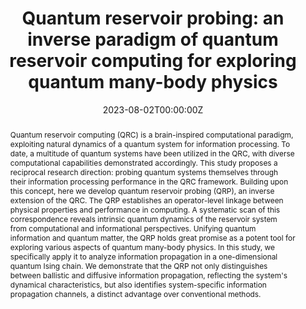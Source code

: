 ---
title: "Quantum reservoir probing: an inverse paradigm of quantum reservoir computing for exploring quantum many-body physics"
authors:
- admin
- Yukitoshi Motome
date: "2023-08-02T00:00:00Z"
doi: "10.48550/arXiv.2308.00898"

# Schedule page publish date (NOT publication's date).
# publishDate: "2017-01-01T00:00:00Z"

# Publication type.
# Accepts a single type but formatted as a YAML list (for Hugo requirements).
# Enter a publication type from the CSL standard.
publication_types: ["preprint"]

# Publication name and optional abbreviated publication name.
publication: "arXiv"
publication_short: "arXiv preprint arXiv:2308.00898 (to appear in SciPost. Phys.)"

abstract: "Quantum reservoir computing (QRC) is a brain-inspired computational paradigm, exploiting natural dynamics of a quantum system for information processing. To date, a multitude of quantum systems have been utilized in the QRC, with diverse computational capabilities demonstrated accordingly. This study proposes a reciprocal research direction: probing quantum systems themselves through their information processing performance in the QRC framework. Building upon this concept, here we develop quantum reservoir probing (QRP), an inverse extension of the QRC. The QRP establishes an operator-level linkage between physical properties and performance in computing. A systematic scan of this correspondence reveals intrinsic quantum dynamics of the reservoir system from computational and informational perspectives. Unifying quantum information and quantum matter, the QRP holds great promise as a potent tool for exploring various aspects of quantum many-body physics. In this study, we specifically apply it to analyze information propagation in a one-dimensional quantum Ising chain. We demonstrate that the QRP not only distinguishes between ballistic and diffusive information propagation, reflecting the system's dynamical characteristics, but also identifies system-specific information propagation channels, a distinct advantage over conventional methods."

# Summary. An optional shortened abstract.
#summary: Lorem ipsum dolor sit amet, consectetur adipiscing elit. Duis posuere tellus ac convallis placerat. Proin tincidunt magna sed ex sollicitudin condimentum.

tags:
- Quantum Reservoir Probing
- Reservoir Computing
featured: false

# links:
# - name: ""
#   url: ""
url_pdf: https://arxiv.org/pdf/2308.00898.pdf
url_code: ''
url_dataset: ''
url_poster: ''
url_project: ''
url_slides: ''
url_source: ''
url_video: ''

# Featured image
# To use, add an image named `featured.jpg/png` to your page's folder. 
image:
  caption: ''
  focal_point: ""
  preview_only: false

# Associated Projects (optional).
#   Associate this publication with one or more of your projects.
#   Simply enter your project's folder or file name without extension.
#   E.g. `internal-project` references `content/project/internal-project/index.md`.
#   Otherwise, set `projects: []`.
projects: []

# Slides (optional).
#   Associate this publication with Markdown slides.
#   Simply enter your slide deck's filename without extension.
#   E.g. `slides: "example"` references `content/slides/example/index.md`.
#   Otherwise, set `slides: ""`.

# slides: example
---